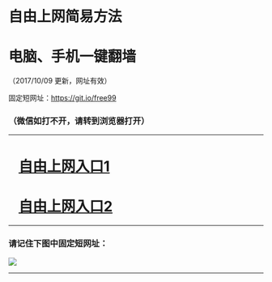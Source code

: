 ﻿# 自由上网简易方法

# 电脑、手机一键翻墙

（2017/10/09 更新，网址有效）

固定短网址：https://git.io/free99

### （微信如打不开，请转到浏览器打开）


***





# &nbsp;&nbsp; <a href="http://ft2075114808.fwq-tz-1001.info/fwqtz01.html?t=100900117442 " target="_blank">自由上网入口1</a>
# &nbsp;&nbsp; <a href="http://ft1961616951.fwq-tz-1002.info/fwqtz02.html?t=100900122583 " target="_blank">自由上网入口2</a>
***

### 请记住下图中固定短网址：

<img src="https://s3-us-west-2.amazonaws.com/fwq-1001/yjfq-20170905okok.png" /> 


***


